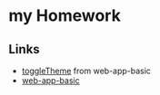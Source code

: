 # my Homework


## Links

- [toggleTheme](https://koljal.github.io/cooding-bootcamps-eu/toggleTheme.html) from web-app-basic
- [web-app-basic](https://github.com/KoljaL/cooding-bootcamps-eu/blob/master/docs/webappbasic.html)  

